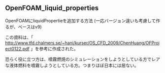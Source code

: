 ## OpenFOAM_liquid_properties ##
OpenFOAMにliquidPropertieを追加する方法
(一応バージョン違いも考慮して作るが、ベースはv9)

この資料は、「
http://www.tfd.chalmers.se/~hani/kurser/OS_CFD_2009/ChenHuang/OFProject0122.pdf
」を参考に作成された。

恐らく役に立つ方は、噴霧燃焼のシミュレーションをしようとしている方でレアな液体燃料を噴霧しようとしている方。つまりほぼ日本には居ない。
